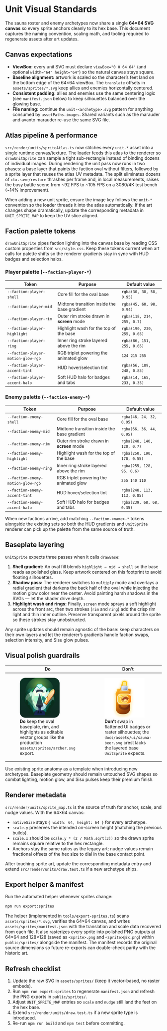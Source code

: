 # Unit Visual Standards

The sauna roster and enemy archetypes now share a single **64×64 SVG canvas**
so every sprite anchors cleanly to its hex base. This document captures the
naming convention, scaling math, and tooling required to regenerate assets after
art updates.

## Canvas expectations

- **ViewBox:** every unit SVG must declare `viewBox="0 0 64 64"` (and optional
  `width="64" height="64"`) so the natural canvas stays square.
- **Baseline alignment:** artwork is scaled so the character’s feet land on the
  bottom edge of the 64×64 viewBox. The `translate` offsets in
  `assets/sprites/*.svg` keep allies and enemies horizontally centered.
- **Consistent padding:** allies and enemies use the same centering logic (see
  `manifest.json` below) to keep silhouettes balanced over the glowing base.
- **File naming:** continue the `unit-<archetype>.svg` pattern for anything
  consumed by `assetPaths.images`. Shared variants such as the marauder and
  avanto marauder re-use the same SVG file.

## Atlas pipeline & performance

`src/render/units/spriteAtlas.ts` now stitches every `unit-*` asset into a
single runtime canvas/texture. The loader feeds this atlas to the renderer so
`drawUnitSprite` can sample a tight sub-rectangle instead of binding dozens of
individual images. During rendering the unit pass now runs in two phases: a
base layer that paints the faction oval without filters, followed by a sprite
layer that reuses the atlas UV metadata. The split eliminates dozens of
`ctx.save/restore` thrashes per frame and, in local measurements, raises the
busy battle scene from ~92 FPS to ~105 FPS on a 3080/4K test bench (~14%
improvement).

When adding a new unit sprite, ensure the image key follows the `unit-*`
convention so the loader threads it into the atlas automatically. If the art
changes shape dramatically, update the corresponding metadata in
`UNIT_SPRITE_MAP` to keep the UV slice aligned.

## Faction palette tokens

`drawUnitSprite` pipes faction lighting into the canvas base by reading CSS
custom properties from `src/style.css`. Keep these tokens current when art calls
for palette shifts so the renderer gradients stay in sync with HUD badges and
selection halos.

### Player palette (`--faction-player-*`)

| Token | Purpose | Default value |
| --- | --- | --- |
| `--faction-player-shell` | Core fill for the oval base | `rgba(30, 38, 58, 0.95)` |
| `--faction-player-mid` | Midtone transition inside the base gradient | `rgba(45, 60, 98, 0.94)` |
| `--faction-player-rim` | Outer rim stroke drawn in **screen** mode | `rgba(118, 214, 255, 0.7)` |
| `--faction-player-highlight` | Highlight wash for the top of the base | `rgba(190, 230, 255, 0.65)` |
| `--faction-player-ring` | Inner ring stroke layered above the rim | `rgba(86, 151, 255, 0.65)` |
| `--faction-player-motion-glow-rgb` | RGB triplet powering the animated glow | `124 215 255` |
| `--faction-player-accent-tint` | HUD hover/selection tint | `rgba(56, 189, 248, 0.85)` |
| `--faction-player-accent-halo` | Soft HUD halo for badges and tabs | `rgba(14, 165, 233, 0.35)` |

### Enemy palette (`--faction-enemy-*`)

| Token | Purpose | Default value |
| --- | --- | --- |
| `--faction-enemy-shell` | Core fill for the oval base | `rgba(46, 24, 32, 0.95)` |
| `--faction-enemy-mid` | Midtone transition inside the base gradient | `rgba(66, 36, 44, 0.95)` |
| `--faction-enemy-rim` | Outer rim stroke drawn in **screen** mode | `rgba(248, 140, 120, 0.7)` |
| `--faction-enemy-highlight` | Highlight wash for the top of the base | `rgba(250, 190, 170, 0.55)` |
| `--faction-enemy-ring` | Inner ring stroke layered above the rim | `rgba(255, 128, 96, 0.6)` |
| `--faction-enemy-motion-glow-rgb` | RGB triplet powering the animated glow | `255 140 110` |
| `--faction-enemy-accent-tint` | HUD hover/selection tint | `rgba(248, 113, 113, 0.85)` |
| `--faction-enemy-accent-halo` | Soft HUD halo for badges and tabs | `rgba(239, 68, 68, 0.35)` |

When new factions arrive, add matching `--faction-<name>-*` tokens alongside the
existing sets so both the HUD gradients and `UnitSprite` renderer can pick up
the palette from the same source of truth.

## Baseplate layering

`UnitSprite` expects three passes when it calls `drawBase`:

1. **Shell gradient:** An oval fill blends `highlight → mid → shell` so the base
   reads as polished glass. Keep artwork centered on this footprint to avoid
   floating silhouettes.
2. **Shadow pass:** The renderer switches to `multiply` mode and overlays a
   radial gradient that darkens the back half of the oval while injecting the
   motion glow color near the center. Avoid painting harsh shadows in the SVGs —
   let the shader drive depth.
3. **Highlight wash and rings:** Finally, `screen` mode sprays a soft highlight
   across the front arc, then two strokes (`rim` and `ring`) add the crisp rim
   light and thin inner outline. Preserve transparent pixels around the sprite
   so these strokes stay unobstructed.

Any sprite updates should remain agnostic of the base: keep characters on their
own layers and let the renderer’s gradients handle faction swaps, selection
intensity, and Sisu glow pulses.

## Visual polish guardrails

| Do | Don’t |
| --- | --- |
| <figure><img src="../assets/sprites/archer.svg" alt="Archer sprite with vector base" width="128" /><figcaption><strong>Do</strong> keep the oval baseplate, rim, and highlights as editable vector groups like the production `assets/sprites/archer.svg` export.</figcaption></figure> | <figure><img src="../assets/ui/sauna-beer.svg" alt="Sauna beer badge used as HUD icon" width="128" /><figcaption><strong>Don’t</strong> swap in flattened UI badges or raster silhouettes; the `docs/assets/ui/sauna-beer.svg` crest lacks the layered base `UnitSprite` expects.</figcaption></figure> |

Use existing sprite anatomy as a template when introducing new archetypes.
Baseplate geometry should remain untouched SVG shapes so combat lighting, motion
glow, and Sisu pulses keep their premium finish.

## Renderer metadata

`src/render/units/sprite_map.ts` is the source of truth for anchor, scale, and
nudge values. With the 64×64 canvas:

- `nativeSize` stays `{ width: 64, height: 64 }` for every archetype.
- `scale.y` preserves the intended on-screen height (matching the previous
  builds).
- `scale.x` should be `scale.y * (2 / Math.sqrt(3))` so the drawn sprite
  remains square relative to the hex rectangle.
- Anchors stay the same ratios as the legacy art; nudge values remain fractional
  offsets of the hex size to dial in the base contact point.

After touching sprite art, update the corresponding metadata entry and extend
`src/render/units/draw.test.ts` if a new archetype ships.

## Export helper & manifest

Run the automated helper whenever sprites change:

```bash
npm run export:sprites
```

The helper (implemented in `tools/export-sprites.ts`) scans
`assets/sprites/*.svg`, verifies the 64×64 canvas, and writes
`assets/sprites/manifest.json` with the translation and scale data recovered
from each file. It also rasterizes every sprite into polished PNG outputs at
64×64 and 128×128 (saved as `<sprite>.png` and `<sprite>@2x.png`) within
`public/sprites/` alongside the manifest. The manifest records the original
source dimensions so future re-exports can double-check parity with the historic
art.

## Refresh checklist

1. Update the raw SVG in `assets/sprites/` (keep it vector-based, no raster
   embeds).
2. Run `npm run export:sprites` to regenerate `manifest.json` and refresh the
   PNG exports in `public/sprites/`.
3. Adjust `UNIT_SPRITE_MAP` entries so `scale` and `nudge` still land the feet on
   the hex base.
4. Extend `src/render/units/draw.test.ts` if a new sprite type is introduced.
5. Re-run `npm run build` and `npm test` before committing.
